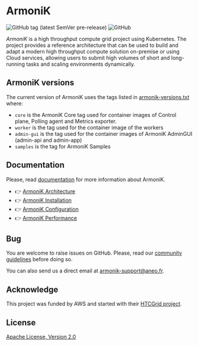 # ArmoniK

![GitHub tag (latest SemVer pre-release)](https://img.shields.io/github/v/tag/aneoconsulting/ArmoniK?color=fe5001&label=latest%20version&sort=semver)
 ![GitHub](https://img.shields.io/github/license/aneoconsulting/ArmoniK)

<em>ArmoniK</em> is a high throughput compute grid project using Kubernetes. The project provides a reference
architecture that can be used to build and adapt a modern high throughput compute solution on-premise or using Cloud
services, allowing users to submit high volumes of short and long-running tasks and scaling environments dynamically.

## ArmoniK versions

<!-- TODO: Must move the documentation -->
<!-- TODO: Add a link to this section in the documentation section once this have moved to the documentation -->

The current version of ArmoniK uses the tags listed in [armonik-versions.txt](https://github.com/aneoconsulting/ArmoniK/blob/main/armonik-versions.txt) where:

* `core` is the ArmoniK Core tag used for container images of Control plane, Polling agent and Metrics exporter.
* `worker` is the tag used for the container image of the workers
* `admin-gui` is the tag used for the container images of ArmoniK AdminGUI (admin-api and admin-app)
* `samples` is the tag for ArmoniK Samples

## Documentation

Please, read [documentation](https://aneoconsulting.github.io/ArmoniK/) for more information about ArmoniK.

- 👉 [ArmoniK Architecture](https://aneoconsulting.github.io/ArmoniK/armonik)
- 👉 [ArmoniK Installation](https://aneoconsulting.github.io/ArmoniK/installation)
- 👉 [ArmoniK Configuration](https://aneoconsulting.github.io/ArmoniK/guide/how-to/how-to-configure-authentication)
- 👉 [ArmoniK Performance](https://aneoconsulting.github.io/ArmoniK/benchmarking/test-plan)

## Bug

You are welcome to raise issues on GitHub. Please, read our [community guidelines](https://aneoconsulting.github.io/ArmoniK.Community/) before doing so.

You can also send us a direct email at [armonik-support@aneo.fr](mailto:armonik-support@aneo.fr).

## Acknowledge

This project was funded by AWS and started with their [HTCGrid project](https://awslabs.github.io/aws-htc-grid/).

## License

[Apache License, Version 2.0](https://github.com/aneoconsulting/ArmoniK/blob/main/LICENSE)
